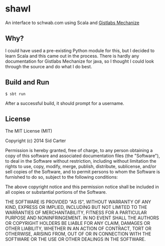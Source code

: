 # shawl

An interface to schwab.com using Scala and [Gistlabs Mechanize](http://gistlabs.com/software/mechanize-for-java/)

## Why?

I could have used a pre-existing Python module for this, but I decided to learn Scala and this came out in the process. There is hardly any documentation for Gistlabs Mechanize for java, so I thought I could look through the source and do what I do best.

## Build and Run

	$ sbt run
	
After a successful build, it should prompt for a username.

## License

The MIT License (MIT)

Copyright (c) 2014 Sid Carter

Permission is hereby granted, free of charge, to any person obtaining a copy
of this software and associated documentation files (the "Software"), to deal
in the Software without restriction, including without limitation the rights
to use, copy, modify, merge, publish, distribute, sublicense, and/or sell
copies of the Software, and to permit persons to whom the Software is
furnished to do so, subject to the following conditions:

The above copyright notice and this permission notice shall be included in all
copies or substantial portions of the Software.

THE SOFTWARE IS PROVIDED "AS IS", WITHOUT WARRANTY OF ANY KIND, EXPRESS OR
IMPLIED, INCLUDING BUT NOT LIMITED TO THE WARRANTIES OF MERCHANTABILITY,
FITNESS FOR A PARTICULAR PURPOSE AND NONINFRINGEMENT. IN NO EVENT SHALL THE
AUTHORS OR COPYRIGHT HOLDERS BE LIABLE FOR ANY CLAIM, DAMAGES OR OTHER
LIABILITY, WHETHER IN AN ACTION OF CONTRACT, TORT OR OTHERWISE, ARISING FROM,
OUT OF OR IN CONNECTION WITH THE SOFTWARE OR THE USE OR OTHER DEALINGS IN THE
SOFTWARE.
